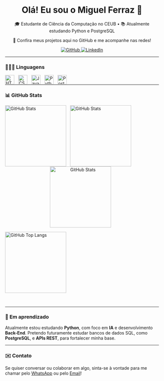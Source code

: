<h1 align="center">Olá! Eu sou o Miguel Ferraz 👋</h1>
<p align="center">🎓 Estudante de Ciência da Computação no CEUB • 📚 Atualmente estudando Python e PostgreSQL</p>
<p align="center">🔗 Confira meus projetos aqui no GitHub e me acompanhe nas redes! </p>
<p align="center"> 
  <a href="https://github.com/miguellferraz">
    <img alt="GitHub" src="https://img.shields.io/badge/GitHub-%23121011.svg?logo=github&logoColor=white"/>
  </a> 
  <a href="https://www.linkedin.com/in/miguelclferraz/">
    <img alt="LinkedIn" src="https://custom-icon-badges.demolab.com/badge/LinkedIn-0A66C2?logo=linkedin-white&logoColor=fff"/>
  </a> 
</p>





---

### 👨🏽‍💻 Linguagens
<img align="left" alt="HTML" title="HTML" width="30px" style="padding-right: 10px;" src="https://cdn.jsdelivr.net/gh/devicons/devicon@latest/icons/html5/html5-original.svg"/>
<img align="left" alt="CSS" title="CSS" width="30px" style="padding-right: 10px;" src="https://cdn.jsdelivr.net/gh/devicons/devicon@latest/icons/css3/css3-original.svg"/>
<img align="left" alt="JavaScript" title="JavaScript" width="30px" style="padding-right: 10px;" src="https://cdn.jsdelivr.net/gh/devicons/devicon@latest/icons/javascript/javascript-original.svg" />
<img align="left" alt="Python" title="Python"width="30px" style="padding-right: 10px;" src="https://cdn.jsdelivr.net/gh/devicons/devicon@latest/icons/python/python-original.svg"/>
<img align="left" alt="PostgreSQL" title="PostgreSQL" width="30px" style="padding-right: 10px;" src="https://cdn.jsdelivr.net/gh/devicons/devicon@latest/icons/postgresql/postgresql-original.svg"/>

<br>

---

### 📊 GitHub Stats
<p> 
  <img align="left" alt="GitHub Stats" height="200" style="padding-right: 10px;" src="https://github-readme-stats.vercel.app/api?username=miguellferraz&show_icons=true&theme=dark&count_private=true&hide_rank=true&locale=pt-br"/> 
  <img align="left" alt="GitHub Stats" height="200" src="https://github-readme-stats.vercel.app/api/top-langs/?username=miguellferraz&theme=dark&layout=compact&custom_title=Tecnologias&langs_count=9"/> 
</p>

<p align="center">
  <img alt="GitHub Stats" height="200" style="padding-right: 10px;" 
       src="https://github-readme-stats.vercel.app/api?username=miguellferraz&show_icons=true&theme=dark&count_private=true&hide_rank=true&locale=pt-br"/>
       
  <img alt="GitHub Top Langs" height="200" 
       src="https://github-readme-stats.vercel.app/api/top-langs/?username=miguellferraz&theme=dark&layout=compact&custom_title=Tecnologias&langs_count=9"/>
</p>

<br>


---

### 🧠 Em aprendizado
Atualmente estou estudando **Python**, com foco em **IA** e desenvolvimento **Back-End**. Pretendo futuramente estudar bancos de dados SQL, como **PostgreSQL**, e **APIs REST**, para fortalecer minha base.

---

### ✉️ Contato
Se quiser conversar ou colaborar em algo, sinta-se à vontade para me chamar pelo [WhatsApp](https://wa.me/5561998056072?text=Olá%20Miguel%2C%20gostaria%20de%20conversar!) ou pelo [Email](mailto:miguelclferraz@gmail.com?subject=Olá%20Miguel&body=Gostaria%20de%20conversar%20com%20você)!


